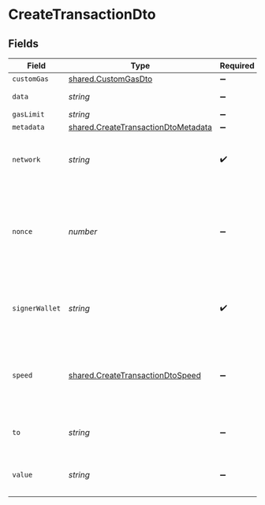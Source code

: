 # CreateTransactionDto


## Fields

| Field                                                                                             | Type                                                                                              | Required                                                                                          | Description                                                                                       | Example                                                                                           |
| ------------------------------------------------------------------------------------------------- | ------------------------------------------------------------------------------------------------- | ------------------------------------------------------------------------------------------------- | ------------------------------------------------------------------------------------------------- | ------------------------------------------------------------------------------------------------- |
| `customGas`                                                                                       | [shared.CustomGasDto](../../../sdk/models/shared/customgasdto.md)                                 | :heavy_minus_sign:                                                                                | N/A                                                                                               |                                                                                                   |
| `data`                                                                                            | *string*                                                                                          | :heavy_minus_sign:                                                                                | Transaction data.                                                                                 | 0x1234                                                                                            |
| `gasLimit`                                                                                        | *string*                                                                                          | :heavy_minus_sign:                                                                                | N/A                                                                                               |                                                                                                   |
| `metadata`                                                                                        | [shared.CreateTransactionDtoMetadata](../../../sdk/models/shared/createtransactiondtometadata.md) | :heavy_minus_sign:                                                                                | N/A                                                                                               |                                                                                                   |
| `network`                                                                                         | *string*                                                                                          | :heavy_check_mark:                                                                                | Your network you want to perform transaction.                                                     | polygon-mumbai                                                                                    |
| `nonce`                                                                                           | *number*                                                                                          | :heavy_minus_sign:                                                                                | Your transaction nonce. Don't fill this value if you want to use relayer nonce auto assignation.  |                                                                                                   |
| `signerWallet`                                                                                    | *string*                                                                                          | :heavy_check_mark:                                                                                | Your kms address. It's also the from of your transaction.                                         | 0x298e760768c8481780397eE28A127eAd584df4ee                                                        |
| `speed`                                                                                           | [shared.CreateTransactionDtoSpeed](../../../sdk/models/shared/createtransactiondtospeed.md)       | :heavy_minus_sign:                                                                                | The gas speed you want. If custom it requires customGas field                                     | low                                                                                               |
| `to`                                                                                              | *string*                                                                                          | :heavy_minus_sign:                                                                                | The address you want to send to.                                                                  | 0x298e760768c8481780397eE28A127eAd584df4ee                                                        |
| `value`                                                                                           | *string*                                                                                          | :heavy_minus_sign:                                                                                | The value of the transaction in wei.                                                              | 0                                                                                                 |